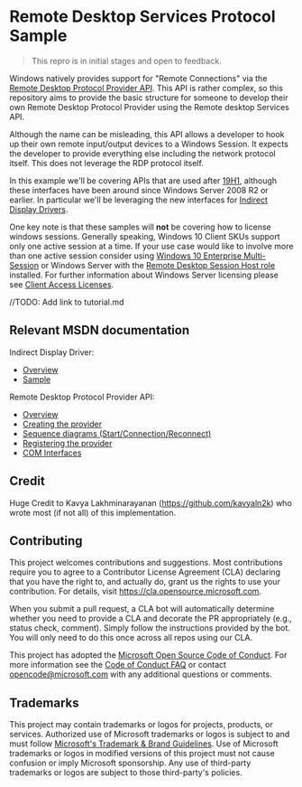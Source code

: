 # Remote Desktop Services Protocol Sample


> This repro is in initial stages and open to feedback.

Windows natively provides support for "Remote Connections" via the [Remote Desktop Protocol Provider API](https://docs.microsoft.com/en-us/windows/win32/termserv/custom-remote-desktop-protocols). This API is rather complex, so this repository aims to provide the basic structure for someone to develop their own Remote Desktop Protocol Provider using the Remote desktop Services API. 

Although the name can be misleading, this API allows a developer to hook up their own remote input/output devices to a Windows Session. It expects the developer to provide everything else including the network protocol itself. This does not leverage the RDP protocol itself.

In this example we'll be covering APIs that are used after [19H1](https://en.wikipedia.org/wiki/Windows_10_version_1903), although these interfaces have been around since Windows Server 2008 R2 or earlier. In particular we'll be leveraging the new interfaces for [Indirect Display Drivers](https://docs.microsoft.com/en-us/windows-hardware/drivers/display/indirect-display-driver-model-overview).

One key note is that these samples will **not** be covering how to license windows sessions. Generally speaking, Windows 10 Client SKUs support only one active session at a time. If your use case would like to involve more than one active session consider using [Windows 10 Enterprise Multi-Session](https://docs.microsoft.com/en-us/azure/virtual-desktop/windows-10-multisession-faq) or Windows Server with the [Remote Desktop Session Host role](https://docs.microsoft.com/en-us/windows-server/remote/remote-desktop-services/rds-roles) installed. For further information about Windows Server licensing please see [Client Access Licenses](https://www.microsoft.com/en-us/licensing/product-licensing/client-access-license).

//TODO: Add link to tutorial.md

## Relevant MSDN documentation
Indirect Display Driver:
- [Overview](https://docs.microsoft.com/en-us/windows-hardware/drivers/display/indirect-display-driver-model-overview)
- [Sample](https://docs.microsoft.com/en-us/samples/microsoft/windows-driver-samples/indirect-display-driver-sample/)

Remote Desktop Protocol Provider API:
- [Overview](https://docs.microsoft.com/en-us/windows/win32/termserv/custom-remote-desktop-protocols)
- [Creating the provider](https://docs.microsoft.com/en-us/windows/win32/termserv/creating-a-custom-remote-protocol)
- [Sequence diagrams (Start/Connection/Reconnect)](https://docs.microsoft.com/en-us/windows/win32/termserv/method-call-sequence)
- [Registering the provider](https://docs.microsoft.com/en-us/windows/win32/termserv/registering-the-custom-protocol)
- [COM Interfaces](https://docs.microsoft.com/en-us/windows/win32/termserv/custom-remote-protocol-interfaces)

## Credit

Huge Credit to Kavya Lakhminarayanan (https://github.com/kavyaln2k) who wrote most (if not all) of this implementation.

## Contributing

This project welcomes contributions and suggestions.  Most contributions require you to agree to a Contributor License Agreement (CLA) declaring that you have the right to, and actually do, grant us the rights to use your contribution. For details, visit https://cla.opensource.microsoft.com.

When you submit a pull request, a CLA bot will automatically determine whether you need to provide a CLA and decorate the PR appropriately (e.g., status check, comment). Simply follow the instructions provided by the bot. You will only need to do this once across all repos using our CLA.

This project has adopted the [Microsoft Open Source Code of Conduct](https://opensource.microsoft.com/codeofconduct/).
For more information see the [Code of Conduct FAQ](https://opensource.microsoft.com/codeofconduct/faq/) or contact [opencode@microsoft.com](mailto:opencode@microsoft.com) with any additional questions or comments.


## Trademarks

This project may contain trademarks or logos for projects, products, or services. Authorized use of Microsoft trademarks or logos is subject to and must follow 
[Microsoft's Trademark & Brand Guidelines](https://www.microsoft.com/en-us/legal/intellectualproperty/trademarks/usage/general).
Use of Microsoft trademarks or logos in modified versions of this project must not cause confusion or imply Microsoft sponsorship.
Any use of third-party trademarks or logos are subject to those third-party's policies.
